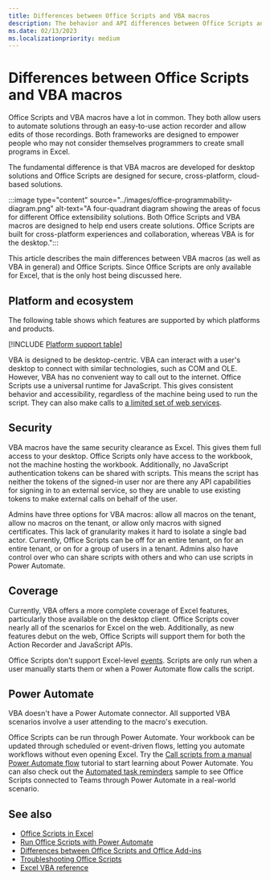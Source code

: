 ```yaml
---
title: Differences between Office Scripts and VBA macros
description: The behavior and API differences between Office Scripts and Excel VBA macros.
ms.date: 02/13/2023
ms.localizationpriority: medium
---
```


# Differences between Office Scripts and VBA macros

Office Scripts and VBA macros have a lot in common. They both allow users to automate solutions through an easy-to-use action recorder and allow edits of those recordings. Both frameworks are designed to empower people who may not consider themselves programmers to create small programs in Excel.

The fundamental difference is that VBA macros are developed for desktop solutions and Office Scripts are designed for secure, cross-platform, cloud-based solutions.

:::image type="content" source="../images/office-programmability-diagram.png" alt-text="A four-quadrant diagram showing the areas of focus for different Office extensibility solutions. Both Office Scripts and VBA macros are designed to help end users create solutions. Office Scripts are built for cross-platform experiences and collaboration, whereas VBA is for the desktop.":::

This article describes the main differences between VBA macros (as well as VBA in general) and Office Scripts. Since Office Scripts are only available for Excel, that is the only host being discussed here.

## Platform and ecosystem

The following table shows which features are supported by which platforms and products.

[!INCLUDE [Platform support table](../includes/platform-support-table.md)]

VBA is designed to be desktop-centric. VBA can interact with a user's desktop to connect with similar technologies, such as COM and OLE. However, VBA has no convenient way to call out to the internet. Office Scripts use a universal runtime for JavaScript. This gives consistent behavior and accessibility, regardless of the machine being used to run the script. They can also make calls to [a limited set of web services](../develop/external-calls.md).

## Security

VBA macros have the same security clearance as Excel. This gives them full access to your desktop. Office Scripts only have access to the workbook, not the machine hosting the workbook. Additionally, no JavaScript authentication tokens can be shared with scripts. This means the script has neither the tokens of the signed-in user nor are there any API capabilities for signing in to an external service, so they are unable to use existing tokens to make external calls on behalf of the user.

Admins have three options for VBA macros: allow all macros on the tenant, allow no macros on the tenant, or allow only macros with signed certificates. This lack of granularity makes it hard to isolate a single bad actor. Currently, Office Scripts can be off for an entire tenant, on for an entire tenant, or on for a group of users in a tenant. Admins also have control over who can share scripts with others and who can use scripts in Power Automate.

## Coverage

Currently, VBA offers a more complete coverage of Excel features, particularly those available on the desktop client. Office Scripts cover nearly all of the scenarios for Excel on the web. Additionally, as new features debut on the web, Office Scripts will support them for both the Action Recorder and JavaScript APIs.

Office Scripts don't support Excel-level [events](/office/vba/excel/concepts/events-worksheetfunctions-shapes/using-events-with-excel-objects). Scripts are only run when a user manually starts them or when a Power Automate flow calls the script.

## Power Automate

VBA doesn't have a Power Automate connector. All supported VBA scenarios involve a user attending to the macro's execution.

Office Scripts can be run through Power Automate. Your workbook can be updated through scheduled or event-driven flows, letting you automate workflows without even opening Excel. Try the [Call scripts from a manual Power Automate flow](../tutorials/excel-power-automate-manual.md) tutorial to start learning about Power Automate. You can also check out the [Automated task reminders](scenarios/task-reminders.md) sample to see Office Scripts connected to Teams through Power Automate in a real-world scenario.

## See also

- [Office Scripts in Excel](../overview/excel.md)
- [Run Office Scripts with Power Automate](../develop/power-automate-integration.md)
- [Differences between Office Scripts and Office Add-ins](add-ins-differences.md)
- [Troubleshooting Office Scripts](../testing/troubleshooting.md)
- [Excel VBA reference](/office/vba/api/overview/excel)
